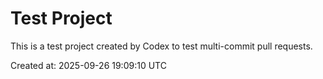 # Test Project

This is a test project created by Codex to test multi-commit pull requests.

Created at: 2025-09-26 19:09:10 UTC
